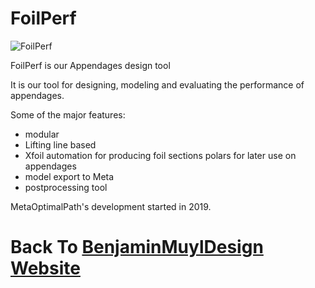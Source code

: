# FoilPerf

![FoilPerf](C:\Users\bmuyl\Repositories\assets\Logos\Meta-Cosme\LogoFoilPerf.png)

FoilPerf is our Appendages design tool

It is our tool for designing, modeling and evaluating the performance of appendages.



Some of the major features:
- modular
- Lifting line based
- Xfoil automation for producing foil sections polars for later use on appendages
- model export to Meta
- postprocessing tool


MetaOptimalPath's development started in 2019.





# Back To  [BenjaminMuylDesign Website](https://www.bmuyl.com)
